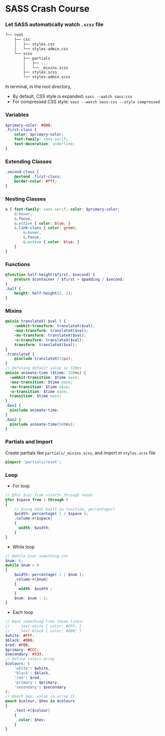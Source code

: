 # SASS Crash Course

### Let SASS automatically watch `.scss` file
```bash
└── root
    ├── css
    │   ├── styles.css
    │   └── styles-admin.css
    └── scss
        ├── partials
        │   ├── ...
        │   └── _mixins.scss
        ├── styles.scss
        └── styles-admin.scss
```
In terminal, in the root directory,
* By default, CSS style is expanded: `sass --watch sass:css`
* For compressed CSS style: `sass --watch sass:css --style compressed`

### Variables
```scss
$primary-color: #000;
.first-class {
    color: $primary-color;
    font-family: sans-serif;
    text-decoration: underline;
}
```


### Extending Classes
```scss
.second-class {
    @extend .first-class;
    border-color: #fff;
}
```


### Nesting Classes
```scss
a { font-family: sans-serif; color: $primary-color;
    &:hover,
    &.focus,
    &:active { color: blue; }
    &.link-class { color: green;
        &:hover,
        &.focus,
        &:active { color: blue; }
    }
}
```


### Functions
```scss
@function half-height($first, $second) {
    @return $container / $first + $padding / $second;
}
.half {
    height: half-height(2, 2);
}
```


### Mixins
```scss
@mixin translateX( $val ) {
    -webkit-transform: translateX($val);
    -moz-transform: translateX($val);
    -ms-transform: translateX($val);
    -o-transform: translateX($val);
    transform: translateX($val);
}
.translateX {
    @include translateX(15px);
}
// Defining default value as 320ms
@mixin animate-time ($time: 320ms) {
  -webkit-transition: $time ease;
  -moz-transition: $time ease;
  -ms-transition: $time ease;
  -o-transition: $time ease;
  transition: $time ease;
}
.box1 {
  @include animate-time;
}
.box2 {
  @include animate-time(500ms);
}
```


### Partials and Import

Create partials like `partials/_mixins.scss`, and import in `styles.scss` file

```scss
@import 'partials/reset';
```


### Loop
* For loop
```scss
// @for $var from <start> through <end>
@for $space from 1 through 6
{
    // Using SASS built-in function, percentage()
    $width: percentage( 1 / $space );
    .colume-#{$space}
    {
      width: $width;
    }
}
```

* While loop
```scss
// @while $var something int
$num: 6;
@while $num > 0
{
    $width: percentage( 1 / $num );
    .colume-#{$num}
    {
      width: $width ;
    }
    $num: $num - 1;
}
```

* Each loop
```scss
// Want something like these lines:
//    .text-white { color: #FFF; }
//    .text-black { color: #000; }
$white: #FFF;
$black: #000;
$red: #F00;
$primary: #CCC;
$secondary: #333;
// Define colors array
$colours: (
    'white': $white,
    'black': $black,
    'red': $red,
    'primary': $primary,
    'secondary': $secondary
);
// @each key, value in array {}
@each $colour, $hex in $colours
{
    .text-#{$colour}
    {
      color: $hex;
    }
}
```

